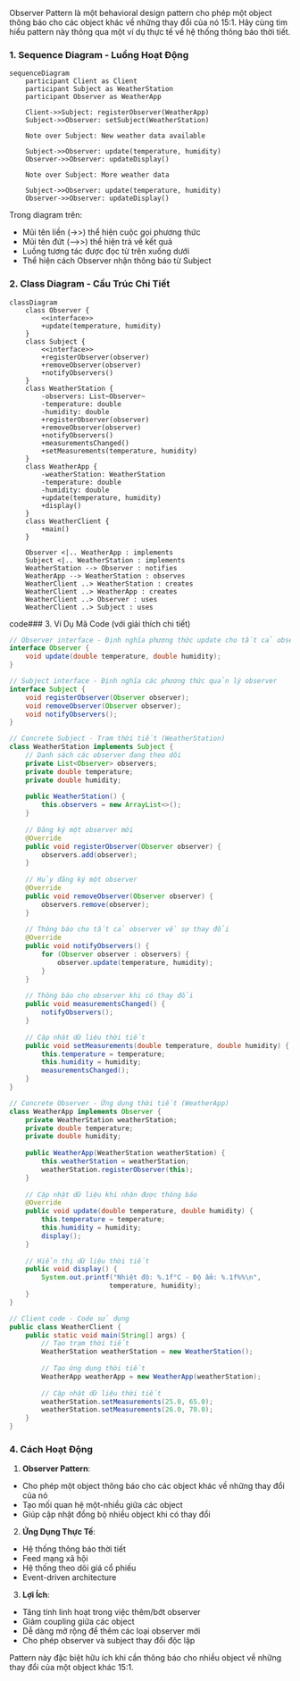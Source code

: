 Observer Pattern là một behavioral design pattern cho phép một object thông báo cho các object khác về những thay đổi của nó 15:1. Hãy cùng tìm hiểu pattern này thông qua một ví dụ thực tế về hệ thống thông báo thời tiết.

###  1. Sequence Diagram - Luồng Hoạt Động

```mermaid
sequenceDiagram
    participant Client as Client
    participant Subject as WeatherStation
    participant Observer as WeatherApp
    
    Client->>Subject: registerObserver(WeatherApp)
    Subject->>Observer: setSubject(WeatherStation)
    
    Note over Subject: New weather data available
    
    Subject->>Observer: update(temperature, humidity)
    Observer->>Observer: updateDisplay()
    
    Note over Subject: More weather data
    
    Subject->>Observer: update(temperature, humidity)
    Observer->>Observer: updateDisplay()
```

Trong diagram trên:

- Mũi tên liền (->>) thể hiện cuộc gọi phương thức
- Mũi tên đứt (-->>) thể hiện trả về kết quả
- Luồng tương tác được đọc từ trên xuống dưới
- Thể hiện cách Observer nhận thông báo từ Subject

###  2. Class Diagram - Cấu Trúc Chi Tiết

```mermaid
classDiagram
    class Observer {
        <<interface>>
        +update(temperature, humidity)
    }
    class Subject {
        <<interface>>
        +registerObserver(observer)
        +removeObserver(observer)
        +notifyObservers()
    }
    class WeatherStation {
        -observers: List~Observer~
        -temperature: double
        -humidity: double
        +registerObserver(observer)
        +removeObserver(observer)
        +notifyObservers()
        +measurementsChanged()
        +setMeasurements(temperature, humidity)
    }
    class WeatherApp {
        -weatherStation: WeatherStation
        -temperature: double
        -humidity: double
        +update(temperature, humidity)
        +display()
    }
    class WeatherClient {
        +main()
    }
    
    Observer <|.. WeatherApp : implements
    Subject <|.. WeatherStation : implements
    WeatherStation --> Observer : notifies
    WeatherApp --> WeatherStation : observes
    WeatherClient ..> WeatherStation : creates
    WeatherClient ..> WeatherApp : creates
    WeatherClient ..> Observer : uses
    WeatherClient ..> Subject : uses
```

code###  3. Ví Dụ Mã Code (với giải thích chi tiết)

```java
// Observer interface - Định nghĩa phương thức update cho tất cả observer
interface Observer {
    void update(double temperature, double humidity);
}

// Subject interface - Định nghĩa các phương thức quản lý observer
interface Subject {
    void registerObserver(Observer observer);
    void removeObserver(Observer observer);
    void notifyObservers();
}

// Concrete Subject - Trạm thời tiết (WeatherStation)
class WeatherStation implements Subject {
    // Danh sách các observer đang theo dõi
    private List<Observer> observers;
    private double temperature;
    private double humidity;
    
    public WeatherStation() {
        this.observers = new ArrayList<>();
    }
    
    // Đăng ký một observer mới
    @Override
    public void registerObserver(Observer observer) {
        observers.add(observer);
    }
    
    // Hủy đăng ký một observer
    @Override
    public void removeObserver(Observer observer) {
        observers.remove(observer);
    }
    
    // Thông báo cho tất cả observer về sự thay đổi
    @Override
    public void notifyObservers() {
        for (Observer observer : observers) {
            observer.update(temperature, humidity);
        }
    }
    
    // Thông báo cho observer khi có thay đổi
    public void measurementsChanged() {
        notifyObservers();
    }
    
    // Cập nhật dữ liệu thời tiết
    public void setMeasurements(double temperature, double humidity) {
        this.temperature = temperature;
        this.humidity = humidity;
        measurementsChanged();
    }
}

// Concrete Observer - Ứng dụng thời tiết (WeatherApp)
class WeatherApp implements Observer {
    private WeatherStation weatherStation;
    private double temperature;
    private double humidity;
    
    public WeatherApp(WeatherStation weatherStation) {
        this.weatherStation = weatherStation;
        weatherStation.registerObserver(this);
    }
    
    // Cập nhật dữ liệu khi nhận được thông báo
    @Override
    public void update(double temperature, double humidity) {
        this.temperature = temperature;
        this.humidity = humidity;
        display();
    }
    
    // Hiển thị dữ liệu thời tiết
    public void display() {
        System.out.printf("Nhiệt độ: %.1f°C - Độ ẩm: %.1f%%\n", 
                         temperature, humidity);
    }
}

// Client code - Code sử dụng
public class WeatherClient {
    public static void main(String[] args) {
        // Tạo trạm thời tiết
        WeatherStation weatherStation = new WeatherStation();
        
        // Tạo ứng dụng thời tiết
        WeatherApp weatherApp = new WeatherApp(weatherStation);
        
        // Cập nhật dữ liệu thời tiết
        weatherStation.setMeasurements(25.0, 65.0);
        weatherStation.setMeasurements(26.0, 70.0);
    }
}
```

###  4. Cách Hoạt Động

1. **Observer Pattern**:
- Cho phép một object thông báo cho các object khác về những thay đổi của nó
- Tạo mối quan hệ một-nhiều giữa các object
- Giúp cập nhật đồng bộ nhiều object khi có thay đổi


2. **Ứng Dụng Thực Tế**:
- Hệ thống thông báo thời tiết
- Feed mạng xã hội
- Hệ thống theo dõi giá cổ phiếu
- Event-driven architecture


3. **Lợi Ích**:
- Tăng tính linh hoạt trong việc thêm/bớt observer
- Giảm coupling giữa các object
- Dễ dàng mở rộng để thêm các loại observer mới
- Cho phép observer và subject thay đổi độc lập



Pattern này đặc biệt hữu ích khi cần thông báo cho nhiều object về những thay đổi của một object khác 15:1.